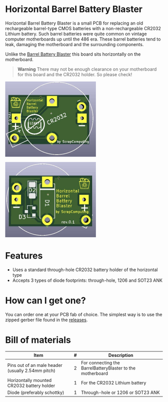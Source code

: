 # Horizontal Barrel Battery Blaster

Horizontal Barrel Battery Blaster is a small PCB for replacing an old rechargeable barrel-type CMOS batteries with a non-rechargeable CR2032 Lithium battery.
Such barrel batteries were quite common on vintage computer motherboards up until the 486 era.
These barrel batteries tend to leak, damaging the motherboard and the surrounding components.

Unlike the [Barrel Battery Blaster](https://github.com/scrapcomputing/BarrelBatteryBlaster) this board sits horizontally on the motherboard.

> **Warning**
> There may not be enough clearance on your motherboard for this board and the CR2032 holder. So please check!

<img src='img/HorizontalBarrelBatteryBlaster_PCB_front.jpg' alt='Barrel Battery Blaster' height=240>
<p float="left">
<img src='img/HorizontalBarrelBatteryBlaster_PCB_back.jpg' alt='Barrel Battery Blaster PCB' height=240>
</p>

# Features
- Uses a standard through-hole CR2032 battery holder of the horizontal type
- Accepts 3 types of diode footprints: through-hole, 1206 and SOT23 ANK

# How can I get one?

You can order one at your PCB fab of choice.
The simplest way is to use the zipped gerber file found in the [releases](https://github.com/scrapcomputing/HorizontalBarrelBatteryBlaster/releases).


# Bill of materials

Item                                             | #   | Description
-------------------------------------------------|-----|-----------------------------------------
Pins out of an male header (usually 2.54mm pitch)| 2   | For connecting the BarrelBatteryBlaster to the motherboard
Horizontally mounted CR2032 battery holder       | 1   | For the CR2032 Lithium battery
Diode (preferably schottky)                      | 1   | Through-hole or 1206 or SOT23 ANK


